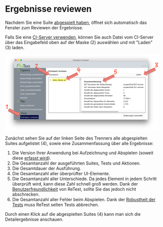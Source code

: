 Ergebnisse reviewen
===================

Nachdem Sie eine Suite [abgespielt haben](../replay/suite-ausfuehren.html), öffnet sich automatisch das Fenster zum Reviewen der Ergebnisse.

Falls Sie eine [CI-Server verwenden](../testprozess/prozess-mit-ci-server.md), können Sie auch Datei vom CI-Server über das Eingabefeld oben auf der Maske (2) auswählen und mit "Laden" (3) laden.

![GUI Screenshot vom ReView](ergebnisse-reviewen-1.png)

Zunächst sehen Sie auf der linken Seite des Trenners alle abgespielten Suites aufgelistet (4), 
sowie eine Zusammenfassung über alle Ergebnisse:

1. Die Version Ihrer Anwendung bei Aufzeichnung und Abspielen (soweit diese [erfasst wird](../howtos/wie-die-anwendungsversion-erfasst-wird.html)).
1. Die Gesamtanzahl der ausgeführten Suites, Tests und Aktionen.
1. Die Gesamtdauer der Ausführung.
1. Die Gesamtanzahl aller überprüfter UI-Elemente.
1. Die Gesamtanzahl aller Unterschiede. Da jedes Element in jedem Schritt überprüft wird, kann diese Zahl schnell groß werden. 
Dank der [Benutzerfreundlichkeit](https://www.retest.de/product/usability.html) von ReTest, sollte Sie das jedoch nicht abschrecken.
1. Die Gesamtanzahl aller Fehler beim Abspielen. Dank der [Robustheit der Tests](https://www.retest.de/product/features.html) muss ReTest selten Tests abbrechen.

Durch einen Klick auf die abgespielten Suites (4) kann man sich die Detailergebnisse anschauen.
